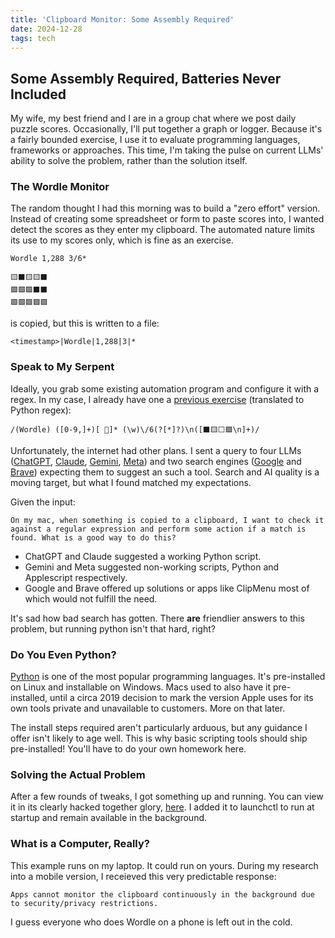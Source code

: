 ```yaml
---
title: 'Clipboard Monitor: Some Assembly Required'
date: 2024-12-28
tags: tech
---
```


## Some Assembly Required, Batteries Never Included

My wife, my best friend and I are in a group chat where we post daily puzzle scores. Occasionally, I'll put together a graph or logger. Because it's a fairly bounded exercise, I use it to evaluate programming languages, frameworks or approaches. This time, I'm taking the pulse on current LLMs' ability to solve the problem, rather than the solution itself.

### The Wordle Monitor

The random thought I had this morning was to build a "zero effort" version. Instead of creating some spreadsheet or form to paste scores into, I wanted detect the scores as they enter my clipboard. The automated nature limits its use to my scores only, which is fine as an exercise.

    Wordle 1,288 3/6*

    🟨⬛🟨🟨⬛
    🟩🟩🟩⬛⬛
    🟩🟩🟩🟩🟩

is copied, but this is written to a file:

    <timestamp>|Wordle|1,288|3|*

### Speak to My Serpent

Ideally, you grab some existing automation program and configure it with a regex. In my case, I already have one a [previous exercise](/tools/score-parser/) (translated to Python regex):

    /(Wordle) ([0-9,]+)[ 🎉]* (\w)\/6(?[*]?)\n([⬛🟨⬜🟩\n]+)/

Unfortunately, the internet had other plans. I sent a query to four LLMs ([ChatGPT](https://chatgpt.com), [Claude](https://claude.ai/chat/), [Gemini](https://gemini.google.com/), [Meta](https://www.meta.ai/)) and two search engines ([Google](https://www.google.com/) and [Brave](https://search.brave.com/)) expecting them to suggest an such a tool. Search and AI quality is a moving target, but what I found matched my expectations.

Given the input:

    On my mac, when something is copied to a clipboard, I want to check it against a regular expression and perform some action if a match is found. What is a good way to do this?

- ChatGPT and Claude suggested a working Python script.
- Gemini and Meta suggested non-working scripts, Python and Applescript respectively.
- Google and Brave offered up solutions or apps like ClipMenu most of which would not fulfill the need.

It's sad how bad search has gotten. There **are** friendlier answers to this problem, but running python isn't that hard, right?

### Do You Even Python?

[Python](https://www.python.org/) is one of the most popular programming languages. It's pre-installed on Linux and installable on Windows. Macs used to also have it pre-installed, until a circa 2019 decision to mark the version Apple uses for its own tools private and unavailable to customers. More on that later.

The install steps required aren't particularly arduous, but any guidance I offer isn't likely to age well. This is why basic scripting tools should ship pre-installed! You'll have to do your own homework here.

### Solving the Actual Problem

After a few rounds of tweaks, I got something up and running. You can view it in its clearly hacked together glory, [here](https://github.com/travis-mark/dotfiles/blob/master/bin/clipboard-monitor.py). I added it to launchctl to run at startup and remain available in the background.

### What is a Computer, Really?

This example runs on my laptop. It could run on yours. During my research into a mobile version, I receieved this very predictable response:

    Apps cannot monitor the clipboard continuously in the background due to security/privacy restrictions.

I guess everyone who does Wordle on a phone is left out in the cold. 
